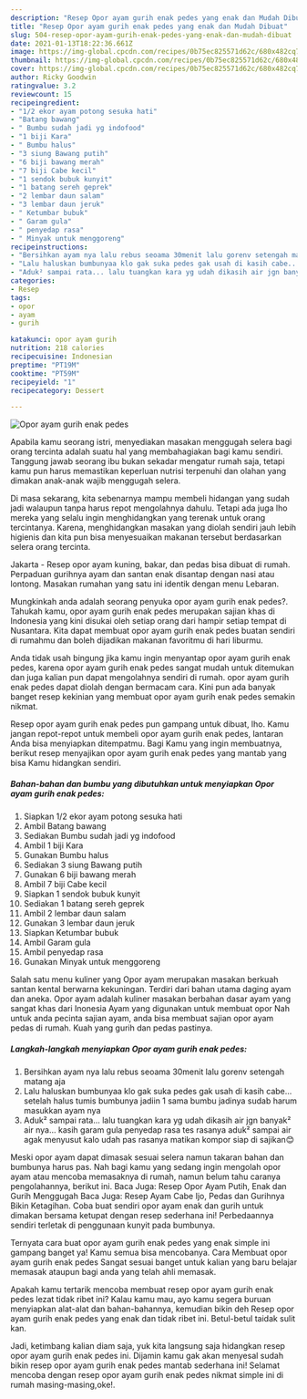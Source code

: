 ```yaml
---
description: "Resep Opor ayam gurih enak pedes yang enak dan Mudah Dibuat"
title: "Resep Opor ayam gurih enak pedes yang enak dan Mudah Dibuat"
slug: 504-resep-opor-ayam-gurih-enak-pedes-yang-enak-dan-mudah-dibuat
date: 2021-01-13T18:22:36.661Z
image: https://img-global.cpcdn.com/recipes/0b75ec825571d62c/680x482cq70/opor-ayam-gurih-enak-pedes-foto-resep-utama.jpg
thumbnail: https://img-global.cpcdn.com/recipes/0b75ec825571d62c/680x482cq70/opor-ayam-gurih-enak-pedes-foto-resep-utama.jpg
cover: https://img-global.cpcdn.com/recipes/0b75ec825571d62c/680x482cq70/opor-ayam-gurih-enak-pedes-foto-resep-utama.jpg
author: Ricky Goodwin
ratingvalue: 3.2
reviewcount: 15
recipeingredient:
- "1/2 ekor ayam potong sesuka hati"
- "Batang bawang"
- " Bumbu sudah jadi yg indofood"
- "1 biji Kara"
- " Bumbu halus"
- "3 siung Bawang putih"
- "6 biji bawang merah"
- "7 biji Cabe kecil"
- "1 sendok bubuk kunyit"
- "1 batang sereh geprek"
- "2 lembar daun salam"
- "3 lembar daun jeruk"
- " Ketumbar bubuk"
- " Garam gula"
- " penyedap rasa"
- " Minyak untuk menggoreng"
recipeinstructions:
- "Bersihkan ayam nya lalu rebus seoama 30menit lalu gorenv setengah matang aja"
- "Lalu haluskan bumbunyaa klo gak suka pedes gak usah di kasih cabe... setelah halus tumis bumbunya jadiin 1 sama bumbu jadinya sudab harum masukkan ayam nya"
- "Aduk² sampai rata... lalu tuangkan kara yg udah dikasih air jgn banyak² air nya... kasih garam gula penyedap rasa tes rasanya aduk² sampai air agak menyusut kalo udah pas rasanya matikan kompor siap di sajikan😊"
categories:
- Resep
tags:
- opor
- ayam
- gurih

katakunci: opor ayam gurih 
nutrition: 218 calories
recipecuisine: Indonesian
preptime: "PT19M"
cooktime: "PT59M"
recipeyield: "1"
recipecategory: Dessert

---
```



![Opor ayam gurih enak pedes](https://img-global.cpcdn.com/recipes/0b75ec825571d62c/680x482cq70/opor-ayam-gurih-enak-pedes-foto-resep-utama.jpg)

Apabila kamu seorang istri, menyediakan masakan menggugah selera bagi orang tercinta adalah suatu hal yang membahagiakan bagi kamu sendiri. Tanggung jawab seorang ibu bukan sekadar mengatur rumah saja, tetapi kamu pun harus memastikan keperluan nutrisi terpenuhi dan olahan yang dimakan anak-anak wajib menggugah selera.

Di masa  sekarang, kita sebenarnya mampu membeli hidangan yang sudah jadi walaupun tanpa harus repot mengolahnya dahulu. Tetapi ada juga lho mereka yang selalu ingin menghidangkan yang terenak untuk orang tercintanya. Karena, menghidangkan masakan yang diolah sendiri jauh lebih higienis dan kita pun bisa menyesuaikan makanan tersebut berdasarkan selera orang tercinta. 

Jakarta - Resep opor ayam kuning, bakar, dan pedas bisa dibuat di rumah. Perpaduan gurihnya ayam dan santan enak disantap dengan nasi atau lontong. Masakan rumahan yang satu ini identik dengan menu Lebaran.

Mungkinkah anda adalah seorang penyuka opor ayam gurih enak pedes?. Tahukah kamu, opor ayam gurih enak pedes merupakan sajian khas di Indonesia yang kini disukai oleh setiap orang dari hampir setiap tempat di Nusantara. Kita dapat membuat opor ayam gurih enak pedes buatan sendiri di rumahmu dan boleh dijadikan makanan favoritmu di hari liburmu.

Anda tidak usah bingung jika kamu ingin menyantap opor ayam gurih enak pedes, karena opor ayam gurih enak pedes sangat mudah untuk ditemukan dan juga kalian pun dapat mengolahnya sendiri di rumah. opor ayam gurih enak pedes dapat diolah dengan bermacam cara. Kini pun ada banyak banget resep kekinian yang membuat opor ayam gurih enak pedes semakin nikmat.

Resep opor ayam gurih enak pedes pun gampang untuk dibuat, lho. Kamu jangan repot-repot untuk membeli opor ayam gurih enak pedes, lantaran Anda bisa menyiapkan ditempatmu. Bagi Kamu yang ingin membuatnya, berikut resep menyajikan opor ayam gurih enak pedes yang mantab yang bisa Kamu hidangkan sendiri.

<!--inarticleads1-->

##### Bahan-bahan dan bumbu yang dibutuhkan untuk menyiapkan Opor ayam gurih enak pedes:

1. Siapkan 1/2 ekor ayam potong sesuka hati
1. Ambil Batang bawang
1. Sediakan  Bumbu sudah jadi yg indofood
1. Ambil 1 biji Kara
1. Gunakan  Bumbu halus
1. Sediakan 3 siung Bawang putih
1. Gunakan 6 biji bawang merah
1. Ambil 7 biji Cabe kecil
1. Siapkan 1 sendok bubuk kunyit
1. Sediakan 1 batang sereh geprek
1. Ambil 2 lembar daun salam
1. Gunakan 3 lembar daun jeruk
1. Siapkan  Ketumbar bubuk
1. Ambil  Garam gula
1. Ambil  penyedap rasa
1. Gunakan  Minyak untuk menggoreng


Salah satu menu kuliner yang Opor ayam merupakan masakan berkuah santan kental berwarna kekuningan. Terdiri dari bahan utama daging ayam dan aneka. Opor ayam adalah kuliner masakan berbahan dasar ayam yang sangat khas dari Inonesia Ayam yang digunakan untuk membuat opor Nah untuk anda pecinta sajian ayam, anda bisa membuat sajian opor ayam pedas di rumah. Kuah yang gurih dan pedas pastinya. 

<!--inarticleads2-->

##### Langkah-langkah menyiapkan Opor ayam gurih enak pedes:

1. Bersihkan ayam nya lalu rebus seoama 30menit lalu gorenv setengah matang aja
1. Lalu haluskan bumbunyaa klo gak suka pedes gak usah di kasih cabe... setelah halus tumis bumbunya jadiin 1 sama bumbu jadinya sudab harum masukkan ayam nya
1. Aduk² sampai rata... lalu tuangkan kara yg udah dikasih air jgn banyak² air nya... kasih garam gula penyedap rasa tes rasanya aduk² sampai air agak menyusut kalo udah pas rasanya matikan kompor siap di sajikan😊


Meski opor ayam dapat dimasak sesuai selera namun takaran bahan dan bumbunya harus pas. Nah bagi kamu yang sedang ingin mengolah opor ayam atau mencoba memasaknya di rumah, namun belum tahu caranya pengolahannya, berikut ini. Baca Juga: Resep Opor Ayam Putih, Enak dan Gurih Menggugah Baca Juga: Resep Ayam Cabe Ijo, Pedas dan Gurihnya Bikin Ketagihan. Coba buat sendiri opor ayam enak dan gurih untuk dimakan bersama ketupat dengan resep sederhana ini! Perbedaannya sendiri terletak di penggunaan kunyit pada bumbunya. 

Ternyata cara buat opor ayam gurih enak pedes yang enak simple ini gampang banget ya! Kamu semua bisa mencobanya. Cara Membuat opor ayam gurih enak pedes Sangat sesuai banget untuk kalian yang baru belajar memasak ataupun bagi anda yang telah ahli memasak.

Apakah kamu tertarik mencoba membuat resep opor ayam gurih enak pedes lezat tidak ribet ini? Kalau kamu mau, ayo kamu segera buruan menyiapkan alat-alat dan bahan-bahannya, kemudian bikin deh Resep opor ayam gurih enak pedes yang enak dan tidak ribet ini. Betul-betul taidak sulit kan. 

Jadi, ketimbang kalian diam saja, yuk kita langsung saja hidangkan resep opor ayam gurih enak pedes ini. Dijamin kamu gak akan menyesal sudah bikin resep opor ayam gurih enak pedes mantab sederhana ini! Selamat mencoba dengan resep opor ayam gurih enak pedes nikmat simple ini di rumah masing-masing,oke!.

